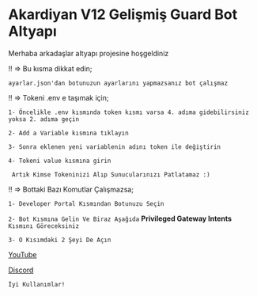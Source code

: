 Akardiyan V12 Gelişmiş Guard Bot Altyapı
=================
Merhaba arkadaşlar altyapı projesine hoşgeldiniz

!! => Bu kısma dikkat edin;

`ayarlar.json'dan botunuzun ayarlarını yapmazsanız bot çalışmaz`

!! => Tokeni .env e taşımak için;

`1- Öncelikle .env kısmında token kısmı varsa 4. adıma gidebilirsiniz yoksa 2. adıma geçin`

`2- Add a Variable kısmına tıklayın`

`3- Sonra eklenen yeni variablenin adını token ile değiştirin`

`4- Tokeni value kısmına girin`

` Artık Kimse Tokeninizi Alıp Sunucularınızı Patlatamaz :)`

!! => Bottaki Bazı Komutlar Çalışmazsa;

`1- Developer Portal Kısmından Botunuzu Seçin`

`2- Bot Kısmına Gelin Ve Biraz Aşağıda` **Privileged Gateway Intents** `Kısmını Göreceksiniz`

`3- O Kısımdaki 2 Şeyi De Açın`

[YouTube](https://www.youtube.com/channel/UCefQXJPxd3YxXea-W-hq5RQ)

[Discord](https://discord.gg/eyj4HbT7JH)

 
 `İyi Kullanımlar!`

